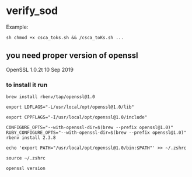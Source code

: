 # verify_sod

Example:

`sh chmod +x csca_toks.sh && /csca_toKs.sh ...`


## you need proper version of openssl
OpenSSL 1.0.2t  10 Sep 2019

### to install it run

`brew install rbenv/tap/openssl@1.0`

`export LDFLAGS="-L/usr/local/opt/openssl@1.0/lib"`

`export CPPFLAGS="-I/usr/local/opt/openssl@1.0/include"`

`CONFIGURE_OPTS="--with-openssl-dir=$(brew --prefix openssl@1.0)" RUBY_CONFIGURE_OPTS="--with-openssl-dir=$(brew --prefix openssl@1.0)" rbenv install 2.3.8`

`echo 'export PATH="/usr/local/opt/openssl@1.0/bin:$PATH"' >> ~/.zshrc`

`source ~/.zshrc`

`openssl version`